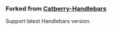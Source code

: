 ### Forked from [Catberry-Handlebars](https://github.com/catberry/catberry-handlebars)

Support latest Handlebars version.
